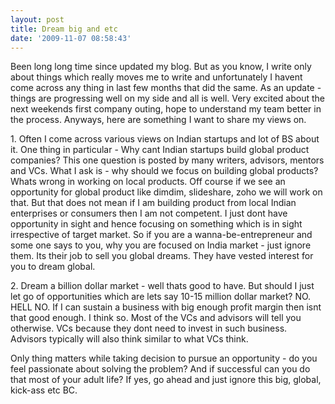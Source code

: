 ```yaml
---
layout: post
title: Dream big and etc
date: '2009-11-07 08:58:43'
---
```


<p>Been long long time since updated my blog. But as you know, I write only about things which really moves me to write and unfortunately I havent come across any thing in last few months that did the same. As an update - things are progressing well on my side and all is well. Very excited about the next weekends first company outing, hope to understand my team better in the process. Anyways, here are something I want to share my views on.</p>

<p>1. Often I come across various views on Indian startups and lot of BS about it. One thing in particular - Why cant Indian startups build global product companies? This one question is posted by many writers, advisors, mentors and VCs. What I ask is - why should we focus on building global products? Whats wrong in working on local products. Off course if we see an opportunity for global product like dimdim, slideshare, zoho we will work on that. But that does not mean if I am building product from local Indian enterprises or consumers then I am not competent. I just dont have opportunity in sight and hence focusing on something which is in sight irrespective of target market. So if you are a wanna-be-entrepreneur and some one says to you, why you are focused on India market - just ignore them. Its their job to sell you global dreams. They have vested interest for you to dream global.</p>

<p>2. Dream a billion dollar market - well thats good to have. But should I just let go of opportunities which are lets say 10-15 million dollar market? NO. HELL NO. If I can sustain a business with big enough profit margin then isnt that good enough. I think so. Most of the VCs and advisors will tell you otherwise. VCs because they dont need to invest in such business. Advisors typically will also think similar to what VCs think.</p>

<p>Only thing matters while taking decision to pursue an opportunity - do you feel passionate about solving the problem? And if successful can you do that most of your adult life? If yes, go ahead and just ignore this big, global, kick-ass etc BC.</p>